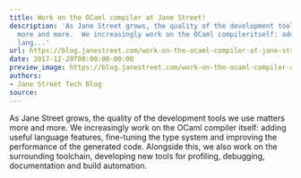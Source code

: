 ```yaml
---
title: Work on the OCaml compiler at Jane Street!
description: 'As Jane Street grows, the quality of the development tools we usematters
  more and more.  We increasingly work on the OCaml compileritself: adding useful
  lang...'
url: https://blog.janestreet.com/work-on-the-ocaml-compiler-at-jane-street/
date: 2017-12-20T00:00:00-00:00
preview_image: https://blog.janestreet.com/work-on-the-ocaml-compiler-at-jane-street/compiler3d.jpg
authors:
- Jane Street Tech Blog
source:
---
```


<p>As Jane Street grows, the quality of the development tools we use
matters more and more.  We increasingly work on the OCaml compiler
itself: adding useful language features, fine-tuning the type system
and improving the performance of the generated code. Alongside this,
we also work on the surrounding toolchain, developing new tools for
profiling, debugging, documentation and build automation.</p>


